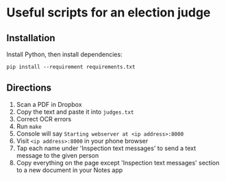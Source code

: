 # Useful scripts for an election judge

## Installation

Install Python, then install dependencies:

    pip install --requirement requirements.txt

## Directions

1. Scan a PDF in Dropbox
1. Copy the text and paste it into `judges.txt`
1. Correct OCR errors
1. Run `make`
1. Console will say `Starting webserver at <ip address>:8000`
1. Visit `<ip address>:8000` in your phone browser
1. Tap each name under 'Inspection text messages' to send a text message to the given person
1. Copy everything on the page except 'Inspection text messages' section to a new document in your Notes app
